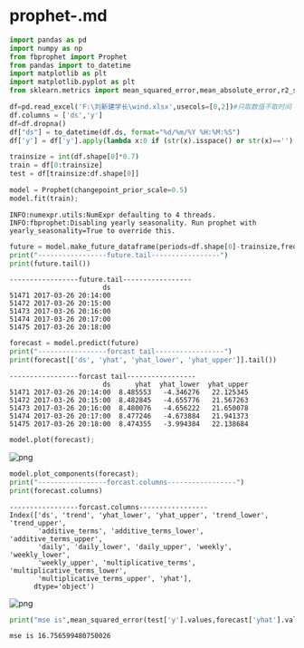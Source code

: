 # prophet-.md
```python
import pandas as pd
import numpy as np
from fbprophet import Prophet
from pandas import to_datetime
import matplotlib as plt
import matplotlib.pyplot as plt
from sklearn.metrics import mean_squared_error,mean_absolute_error,r2_score
```


```python
df=pd.read_excel('F:\刘新建学长\wind.xlsx',usecols=[0,2])#只取数值不取时间
df.columns = ['ds','y']
df=df.dropna()
df["ds"] = to_datetime(df.ds, format="%d/%m/%Y %H:%M:%S")
df['y'] = df['y'].apply(lambda x:0 if (str(x).isspace() or str(x)=='') else x)
```


```python
trainsize = int(df.shape[0]*0.7)
train = df[0:trainsize]
test = df[trainsize:df.shape[0]]
```


```python
model = Prophet(changepoint_prior_scale=0.5)
model.fit(train);
```

    INFO:numexpr.utils:NumExpr defaulting to 4 threads.
    INFO:fbprophet:Disabling yearly seasonality. Run prophet with yearly_seasonality=True to override this.
    


```python
future = model.make_future_dataframe(periods=df.shape[0]-trainsize,freq="min")
print("-----------------future.tail-----------------")
print(future.tail())
```

    -----------------future.tail-----------------
                           ds
    51471 2017-03-26 20:14:00
    51472 2017-03-26 20:15:00
    51473 2017-03-26 20:16:00
    51474 2017-03-26 20:17:00
    51475 2017-03-26 20:18:00
    


```python
forecast = model.predict(future)
print("-----------------forcast tail-----------------")
print(forecast[['ds', 'yhat', 'yhat_lower', 'yhat_upper']].tail())
```

    -----------------forcast tail-----------------
                           ds      yhat  yhat_lower  yhat_upper
    51471 2017-03-26 20:14:00  8.485553   -4.346276   22.125345
    51472 2017-03-26 20:15:00  8.482845   -4.655776   21.567263
    51473 2017-03-26 20:16:00  8.480076   -4.656222   21.650078
    51474 2017-03-26 20:17:00  8.477246   -4.673884   21.941373
    51475 2017-03-26 20:18:00  8.474355   -3.994384   22.138684
    


```python
model.plot(forecast);
```


![png](output_6_0.png)



```python
model.plot_components(forecast);
print("-----------------forcast.columns-----------------")
print(forecast.columns)
```

    -----------------forcast.columns-----------------
    Index(['ds', 'trend', 'yhat_lower', 'yhat_upper', 'trend_lower', 'trend_upper',
           'additive_terms', 'additive_terms_lower', 'additive_terms_upper',
           'daily', 'daily_lower', 'daily_upper', 'weekly', 'weekly_lower',
           'weekly_upper', 'multiplicative_terms', 'multiplicative_terms_lower',
           'multiplicative_terms_upper', 'yhat'],
          dtype='object')
    


![png](output_7_1.png)



```python
print("mse is",mean_squared_error(test['y'].values,forecast['yhat'].values[trainsize:df.shape[0]]))
```

    mse is 16.756599480750026
    


```python

```

